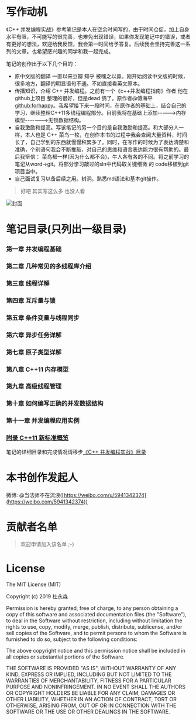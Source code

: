 ﻿# 写作动机 #

《C++ 并发编程实战》参考笔记是本人在空余时间写的，由于时间仓促，加上自身水平有限，不可能写的很完善，也难免出现错误，如果你发现笔记中的错误，或者有更好的想法，欢迎给我反馈，我会第一时间给予答复。后续我会坚持完善这一系列的文章。也希望感兴趣的同学和我一起完成。

笔记的创作出于以下几个目的：

- 原中文版的翻译 一直以来豆瓣 知乎 被嗤之以鼻。刚开始阅读中文版的时候，很多地方，翻译的明显语句不通。不如直接看英文原本。
- 传播知识，介绍 C++ 并发编程。之前有一个《c++并发编程指南》作者 他在github上项目 整理的很好，但是dead 鸽了。原作者@傅海平 [github:forhappy](https://github.com/forhappy/Cplusplus-Concurrency-In-Practice)。我希望接下来一段时间，在原作者的基础上，结合自己的学习，继续整理C++11多线程编程部分。目前我将在基础上添加----->内存模型------->无锁数据结构。
- 自我激励和提高。写该笔记的另一个目的是自我激励和提高。和大部分人一样，本人也是 C++ 菜鸟一枚，在创作本书的过程中我会查阅大量资料，时间长了，自己学到的东西就慢慢积累多了。同时，在写作的时候为了表达清楚和准确，个别语句我会不断推敲，对自己的思维和语言表达能力很有帮助的。最后我坚信： 菜鸟都一样(因为什么都不会)，牛人各有各的不同。将之前学习的笔记从word->git。将部分学习敲过的sln中代码取关键细微 的 code移植到git项目当中。
- 自己面试复习以备后续之用。树洞。熟悉md语法和基本git操作。

>好吧 其实写这么多 也没人看

![封面](https://github.com/wshilaji/Cplusplus-Concurrency-In-Action/blob/master/images/chapter1/fengmian.png)

# 笔记目录(只列出一级目录) #

### 第一章 并发编程基础 ###
### 第二章 几种常见的多线程库介绍 ###
### 第三章 线程详解  ###
### 第四章 互斥量与锁 ###
### 第五章 条件变量与线程同步 ###
### 第六章 异步任务详解 ###
### 第七章 原子类型详解  ###
### 第八章 C++11 内存模型 ###
### 第九章 高级线程管理 ###
### 第十章 如何编写正确的并发数据结构 ###
### 第十一章 并发编程应用实例 ###
### [附录 C++11 新标准概览](https://github.com/wshilaji/Cplusplus-Concurrency-In-Action/blob/master/zh/appendix%20C%2B%2B11%20standards/README.md) ###

笔记的详细目录和完成情况请移步[《C++ 并发编程实战》目录](https://github.com/wshilaji/Cplusplus-Concurrency-In-Action/blob/master/Table-of-contents.md)

# 本书创作发起人 #

>

微博: @当法师不在流浪([https://weibo.com/u/5941342374](https://weibo.com/5941342374))


# 贡献者名单 #

> 欢迎申请加入该名单 ;-)


# License #

The MIT License (MIT)

Copyright (c) 2019 杜永森

Permission is hereby granted, free of charge, to any person obtaining a copy of
this software and associated documentation files (the "Software"), to deal in
the Software without restriction, including without limitation the rights to
use, copy, modify, merge, publish, distribute, sublicense, and/or sell copies of
the Software, and to permit persons to whom the Software is furnished to do so,
subject to the following conditions:

The above copyright notice and this permission notice shall be included in all
copies or substantial portions of the Software.

THE SOFTWARE IS PROVIDED "AS IS", WITHOUT WARRANTY OF ANY KIND, EXPRESS OR
IMPLIED, INCLUDING BUT NOT LIMITED TO THE WARRANTIES OF MERCHANTABILITY, FITNESS
FOR A PARTICULAR PURPOSE AND NONINFRINGEMENT. IN NO EVENT SHALL THE AUTHORS OR
COPYRIGHT HOLDERS BE LIABLE FOR ANY CLAIM, DAMAGES OR OTHER LIABILITY, WHETHER
IN AN ACTION OF CONTRACT, TORT OR OTHERWISE, ARISING FROM, OUT OF OR IN
CONNECTION WITH THE SOFTWARE OR THE USE OR OTHER DEALINGS IN THE SOFTWARE.

